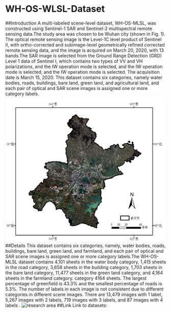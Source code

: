 # WH-OS-WLSL-Dataset
##Introduction
A multi-labeled scene-level dataset, WH-OS-MLSL, was constructed using Sentinel-1 SAR and Sentinel-2 multispectral remote sensing data.The study area was chosen to be Wuhan city (shown in Fig. 1). The optical remote sensing image is the Level-1C level product of Sentinel II, with ortho-corrected and subimage-level geometrically refined corrected remote sensing data, and the image is acquired on March 20, 2020, with 13 bands.The SAR image is selected from the Ground Range Detection (GRD) Level 1 data of Sentinel I, which contains two types of VV and VH polarizations, and the IW operation mode is selected, and the IW operation mode is selected, and the IW operation mode is selected. The acquisition date is March 15, 2020. This dataset contains six categories, namely water bodies, roads, buildings, bare land, green land, and agricultural land, and each pair of optical and SAR scene images is assigned one or more category labels.  
![research area](https://github.com/CUGEarthSpy/WH-OS-WLSL-Dataset/blob/main/1.png)
##Details
This dataset contains six categories, namely, water bodies, roads, buildings, bare land, green land, and farmland, and each pair of optical and SAR scene images is assigned one or more category labels.The WH-OS-MLSL dataset contains 4,101 sheets in the water body category, 1,415 sheets in the road category, 3,658 sheets in the building category, 1,703 sheets in the bare land category, 11,477 sheets in the green land category, and 4,164 sheets in the farmland category. category 4164 sheets. The largest percentage of greenfield is 43.3% and the smallest percentage of roads is 5.3%. The number of labels in each image is not consistent due to different categories in different scene images. There are 13,479 images with 1 label, 5,267 images with 2 labels, 719 images with 3 labels, and 87 images with 4 labels .
![research area](/home/kay/ZYM/WU-OS-WLSL/图片2.png)
##Link
Link to datasets:

